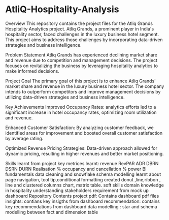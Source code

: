# AtliQ-Hospitality-Analysis
Overview
This repository contains the project files for the Atliq Grands Hospitality Analytics project. Atliq Grands, a prominent player in India's hospitality sector, faced challenges in the luxury business hotel segment. This project aims to address those challenges by incorporating data-driven strategies and business intelligence.

Problem Statement
Atliq Grands has experienced declining market share and revenue due to competition and management decisions. The project focuses on revitalizing the business by leveraging hospitality analytics to make informed decisions.

Project Goal
The primary goal of this project is to enhance Atliq Grands' market share and revenue in the luxury business hotel sector. The company intends to outperform competitors and improve management decisions by utilizing data-driven strategies and business intelligence.

Key Achievements
Improved Occupancy Rates: analytics efforts led to a significant increase in hotel occupancy rates, optimizing room utilization and revenue.

Enhanced Customer Satisfaction: By analyzing customer feedback, we identified areas for improvement and boosted overall customer satisfaction by average rating.

Optimized Revenue Pricing Strategies: Data-driven approach allowed for dynamic pricing, resulting in higher revenues and better market positioning.

Skills learnt from project
key metrices learnt:
revenue
RevPAR
ADR
DBRN
DSRN
DURN
Realisation %
occupancy and cancellation %
power BI fundamentals
data cleaning and snowflake schema modelling
learnt about page navigation, tool tip,conditional formatting
created donut ,line,ribbon , line and clustered columns chart, matrix table.
soft skills
domain knowledge in hospitality
understanding stakeholders requirement from mock up dashboard
Repository Contents
 project pdf: Contains dashboard pdf files
 insights: contians key insigths from dashboard
recommendation: contains key recommendations from dashboard
data modelling : star and schema modelling between fact and dimension table
